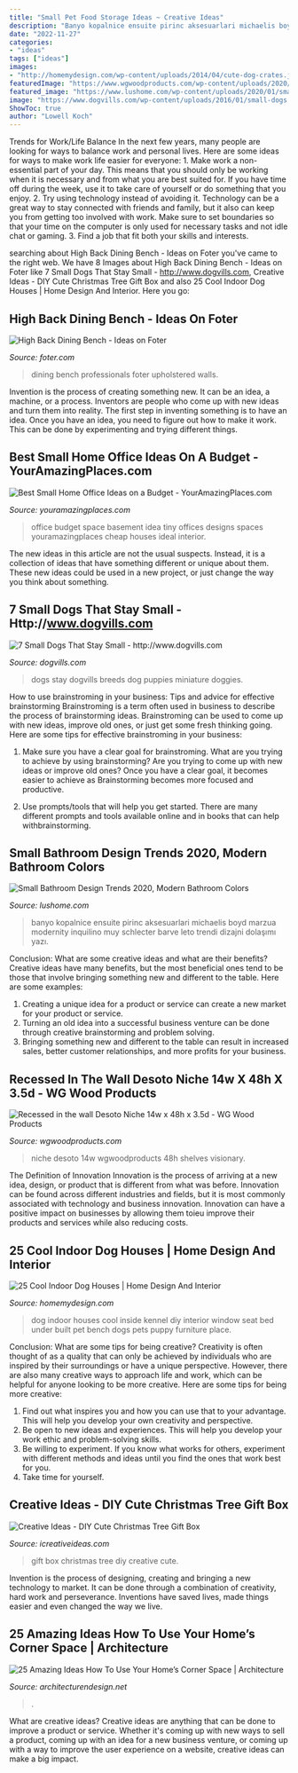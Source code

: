 ```yaml
---
title: "Small Pet Food Storage Ideas ~ Creative Ideas"
description: "Banyo kopalnice ensuite pirinc aksesuarlari michaelis boyd marzua modernity inquilino muy schlecter barve leto trendi dizajni dolaşımı yazı"
date: "2022-11-27"
categories:
- "ideas"
tags: ["ideas"]
images:
- "http://homemydesign.com/wp-content/uploads/2014/04/cute-dog-crates.jpg"
featuredImage: "https://www.wgwoodproducts.com/wp-content/uploads/2020/07/DES-1a-768x1024.jpg"
featured_image: "https://www.lushome.com/wp-content/uploads/2020/01/small-bathroom-design-trends-7.jpg"
image: "https://www.dogvills.com/wp-content/uploads/2016/01/small-dogs.jpg"
ShowToc: true
author: "Lowell Koch"
---
```



Trends for Work/Life Balance
In the next few years, many people are looking for ways to balance work and personal lives. Here are some ideas for ways to make work life easier for everyone: 1. Make work a non-essential part of your day. This means that you should only be working when it is necessary and from what you are best suited for. If you have time off during the week, use it to take care of yourself or do something that you enjoy. 2. Try using technology instead of avoiding it. Technology can be a great way to stay connected with friends and family, but it also can keep you from getting too involved with work. Make sure to set boundaries so that your time on the computer is only used for necessary tasks and not idle chat or gaming. 3. Find a job that fit both your skills and interests.

	

		
searching about High Back Dining Bench - Ideas on Foter you've came to the right web. We have 8 Images about High Back Dining Bench - Ideas on Foter like 7 Small Dogs That Stay Small - http://www.dogvills.com, Creative Ideas - DIY Cute Christmas Tree Gift Box and also 25 Cool Indoor Dog Houses | Home Design And Interior. Here you go:
		
    
## High Back Dining Bench - Ideas On Foter

<img loading=lazy src="https://foter.com/photos/title/high-back-dining-bench.jpg" onerror="this.onerror=null;this.src='https://tse2.mm.bing.net/th?id=OIP.DBxqdzX4HqR19Q3qGG3XggHaEK&amp;pid=15.1';" alt="High Back Dining Bench - Ideas on Foter">

_Source: foter.com_

>dining bench professionals foter upholstered walls. 

	

Invention is the process of creating something new. It can be an idea, a machine, or a process. Inventors are people who come up with new ideas and turn them into reality. The first step in inventing something is to have an idea. Once you have an idea, you need to figure out how to make it work. This can be done by experimenting and trying different things.

    
## Best Small Home Office Ideas On A Budget - YourAmazingPlaces.com

<img loading=lazy src="http://www.youramazingplaces.com/wp-content/uploads/2015/03/traditional-home-office-1.jpg" onerror="this.onerror=null;this.src='https://tse4.mm.bing.net/th?id=OIP.VLcN9IJC0sJb9VUgV2Oj7AHaF1&amp;pid=15.1';" alt="Best Small Home Office Ideas on a Budget - YourAmazingPlaces.com">

_Source: youramazingplaces.com_

>office budget space basement idea tiny offices designs spaces youramazingplaces cheap houses ideal interior. 

	

The new ideas in this article are not the usual suspects. Instead, it is a collection of ideas that have something different or unique about them. These new ideas could be used in a new project, or just change the way you think about something.

    
## 7 Small Dogs That Stay Small - Http://www.dogvills.com

<img loading=lazy src="https://www.dogvills.com/wp-content/uploads/2016/01/small-dogs.jpg" onerror="this.onerror=null;this.src='https://tse4.mm.bing.net/th?id=OIP.3oJltQ1NP-l8m7bd9gc4bAHaKl&amp;pid=15.1';" alt="7 Small Dogs That Stay Small - http://www.dogvills.com">

_Source: dogvills.com_

>dogs stay dogvills breeds dog puppies miniature doggies. 

	

How to use brainstroming in your business: Tips and advice for effective brainstorming
Brainstroming is a term often used in business to describe the process of brainstorming ideas. Brainstroming can be used to come up with new ideas, improve old ones, or just get some fresh thinking going. Here are some tips for effective brainstroming in your business: 
1. Make sure you have a clear goal for brainstroming. What are you trying to achieve by using brainstorming? Are you trying to come up with new ideas or improve old ones? Once you have a clear goal, it becomes easier to achieve as Brainstorming becomes more focused and productive. 

2. Use prompts/tools that will help you get started. There are many different prompts and tools available online and in books that can help withbrainstorming.

    
## Small Bathroom Design Trends 2020, Modern Bathroom Colors

<img loading=lazy src="https://www.lushome.com/wp-content/uploads/2020/01/small-bathroom-design-trends-7.jpg" onerror="this.onerror=null;this.src='https://tse3.mm.bing.net/th?id=OIP.sLHjg38Fto40YFOxdmEFwAHaJE&amp;pid=15.1';" alt="Small Bathroom Design Trends 2020, Modern Bathroom Colors">

_Source: lushome.com_

>banyo kopalnice ensuite pirinc aksesuarlari michaelis boyd marzua modernity inquilino muy schlecter barve leto trendi dizajni dolaşımı yazı. 

	

Conclusion: What are some creative ideas and what are their benefits?
Creative ideas have many benefits, but the most beneficial ones tend to be those that involve bringing something new and different to the table. Here are some examples:
1. Creating a unique idea for a product or service can create a new market for your product or service.
2. Turning an old idea into a successful business venture can be done through creative brainstorming and problem solving.
3. Bringing something new and different to the table can result in increased sales, better customer relationships, and more profits for your business.

    
## Recessed In The Wall Desoto Niche 14w X 48h X 3.5d - WG Wood Products

<img loading=lazy src="https://www.wgwoodproducts.com/wp-content/uploads/2020/07/DES-1a-768x1024.jpg" onerror="this.onerror=null;this.src='https://tse3.mm.bing.net/th?id=OIP.4tIFsGdcUZMdU9aknW57CQHaJ4&amp;pid=15.1';" alt="Recessed in the wall Desoto Niche 14w x 48h x 3.5d - WG Wood Products">

_Source: wgwoodproducts.com_

>niche desoto 14w wgwoodproducts 48h shelves visionary. 

	

The Definition of Innovation
Innovation is the process of arriving at a new idea, design, or product that is different from what was before. Innovation can be found across different industries and fields, but it is most commonly associated with technology and business innovation. Innovation can have a positive impact on businesses by allowing them toieu improve their products and services while also reducing costs.

    
## 25 Cool Indoor Dog Houses | Home Design And Interior

<img loading=lazy src="http://homemydesign.com/wp-content/uploads/2014/04/cute-dog-crates.jpg" onerror="this.onerror=null;this.src='https://tse1.mm.bing.net/th?id=OIP.KN6cAqPLkzzMboX0gZp3xgHaLH&amp;pid=15.1';" alt="25 Cool Indoor Dog Houses | Home Design And Interior">

_Source: homemydesign.com_

>dog indoor houses cool inside kennel diy interior window seat bed under built pet bench dogs pets puppy furniture place. 

	

Conclusion: What are some tips for being creative?
Creativity is often thought of as a quality that can only be achieved by individuals who are inspired by their surroundings or have a unique perspective. However, there are also many creative ways to approach life and work, which can be helpful for anyone looking to be more creative. Here are some tips for being more creative: 
1) Find out what inspires you and how you can use that to your advantage. This will help you develop your own creativity and perspective. 
2) Be open to new ideas and experiences. This will help you develop your work ethic and problem-solving skills. 
3) Be willing to experiment. If you know what works for others, experiment with different methods and ideas until you find the ones that work best for you. 
4) Take time for yourself.

    
## Creative Ideas - DIY Cute Christmas Tree Gift Box

<img loading=lazy src="http://www.icreativeideas.com/wp-content/uploads/2014/11/Creative-Ideas-DIY-Cute-Christmas-Tree-Gift-Box-11.jpg" onerror="this.onerror=null;this.src='https://tse4.mm.bing.net/th?id=OIP.sikEckzTOLJj2N7ggYxylwHaJ2&amp;pid=15.1';" alt="Creative Ideas - DIY Cute Christmas Tree Gift Box">

_Source: icreativeideas.com_

>gift box christmas tree diy creative cute. 

	

Invention is the process of designing, creating and bringing a new technology to market. It can be done through a combination of creativity, hard work and perseverance. Inventions have saved lives, made things easier and even changed the way we live.

    
## 25 Amazing Ideas How To Use Your Home’s Corner Space | Architecture

<img loading=lazy src="https://cdn.architecturendesign.net/wp-content/uploads/2015/12/AD-Make-Use-Of-Corner-Space-12.jpg" onerror="this.onerror=null;this.src='https://tse4.mm.bing.net/th?id=OIP.EUDbATl8PDWztoOeGm0HGgHaLH&amp;pid=15.1';" alt="25 Amazing Ideas How To Use Your Home’s Corner Space | Architecture">

_Source: architecturendesign.net_

>. 

	

What are creative ideas?
Creative ideas are anything that can be done to improve a product or service. Whether it's coming up with new ways to sell a product, coming up with an idea for a new business venture, or coming up with a way to improve the user experience on a website, creative ideas can make a big impact.

